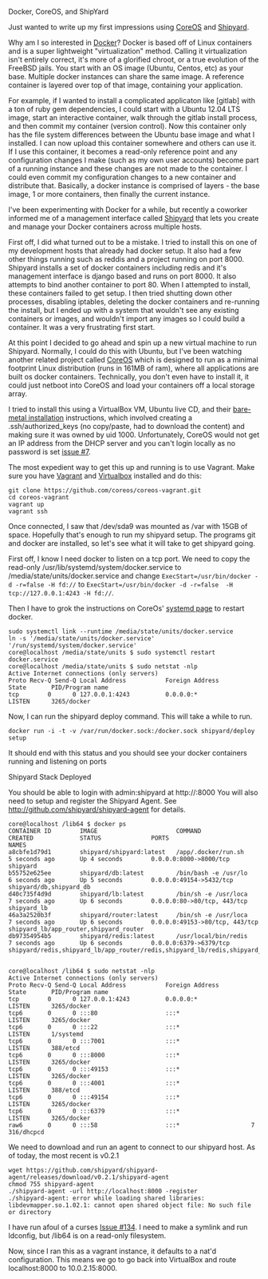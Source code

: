 Docker, CoreOS, and ShipYard

Just wanted to write up my first impressions using [CoreOS] and [Shipyard].

Why am I so interested in [Docker]? Docker is based off of Linux containers and is a super lightweight "virtualization" method. Calling it virtualization isn't entirely correct, it's more of a glorified chroot, or a true evolution of the FreeBSD jails. You start with an OS image (Ubuntu, Centos, etc) as your base. Multiple docker instances can share the same image. A reference container is layered over top of that image, containing your application. 

[Docker]: https://www.docker.io/ 
[CoreOS]: https://coreos.com/
[Shipyard]: http://shipyard-project.com/

For example, if I wanted to install a complicated applicaton like [gitlab] with a ton of ruby gem dependencies, I could start with a Ubuntu 12.04 LTS image, start an interactive container, walk through the gitlab install process, and then commit my container (version control). Now this container only has the file system differences between the Ubuntu base image and what I installed. I can now upload this container somewhere and others can use it.
If I use this container, it becomes a read-only reference point and any configuration changes I make (such as my own user accounts) become part of a running instance and these changes are not made to the container. I could even commit my configuration changes to a new container and distribute that. Basically, a docker instance is comprised of layers - the base image, 1 or more containers, then finally the current instance.

I've been experimenting with Docker for a while, but recently a coworker informed me of a management interface called [Shipyard] that lets you create and manage your Docker containers across multiple hosts.

First off, I did what turned out to be a mistake. I tried to install this on one of my development hosts that already had docker setup. It also had a few other things running such as reddis and a project running on port 8000. Shipyard installs a set of docker containers including redis and it's management interface is django based and runs on port 8000. It also attempts to bind another container to port 80. When I attempted to install, these containers failed to get setup. I then tried shutting down other processes, disabling iptables, deleting the docker containers and re-running the install, but I ended up with a system that wouldn't see any existing containers or images, and wouldn't import any images so I could build a container. It was a very frustrating first start.

At this point I decided to go ahead and spin up a new virtual machine to run Shipyard. Normally, I could do this with Ubuntu, but I've been watching another related project called [CoreOS] which is designed to run as a minimal footprint Linux distribution (runs in 161MB of ram), where all applications are built os docker containers. Technically, you don't even have to install it, it could just netboot into CoreOS and load your containers off a local storage array.

I tried to install this using a VirtualBox VM, Ubuntu live CD, and their [bare-metal installation](https://coreos.com/docs/running-coreos/bare-metal/installing-to-disk/) instructions, which involved creating a .ssh/authorized_keys (no copy/paste, had to download the content) and making sure it was owned by uid 1000. Unfortunately, CoreOS would not get an IP address from the DHCP server and you can't login locally as no password is set [issue #7](https://github.com/xdissent/ievms/issues/7).

The most expedient way to get this up and running is to use Vagrant. Make sure you have [Vagrant] and [Virtualbox] installed and do this:

    git clone https://github.com/coreos/coreos-vagrant.git
    cd coreos-vagrant
    vagrant up
    vagrant ssh

[Vagrant]: http://www.vagrantup.com/downloads.html
[VirtualBox]: https://www.virtualbox.org/ 

Once connected, I saw that /dev/sda9 was mounted as /var with 15GB of space. Hopefully that's enough to run my shipyard setup. The programs git and docker are installed, so let's see what it will take to get shipyard going.

First off, I know I need docker to listen on a tcp port. We need to copy the read-only /usr/lib/systemd/system/docker.service to /media/state/units/docker.service and change `ExecStart=/usr/bin/docker -d -r=false -H fd://` to `ExecStart=/usr/bin/docker -d -r=false  -H tcp://127.0.0.1:4243 -H fd://`.

Then I have to grok the instructions on CoreOs' [systemd page](https://coreos.com/docs/launching-containers/launching/getting-started-with-systemd/) to restart docker.

    sudo systemctl link --runtime /media/state/units/docker.service 
    ln -s '/media/state/units/docker.service' '/run/systemd/system/docker.service'
    core@localhost /media/state/units $ sudo systemctl restart docker.service
    core@localhost /media/state/units $ sudo netstat -nlp
    Active Internet connections (only servers)
    Proto Recv-Q Send-Q Local Address           Foreign Address         State       PID/Program name    
    tcp        0      0 127.0.0.1:4243          0.0.0.0:*               LISTEN      3265/docker         

Now, I can run the shipyard deploy command. This will take a while to run.

    docker run -i -t -v /var/run/docker.sock:/docker.sock shipyard/deploy setup


It should end with this status and you should see your docker containers running and listening on ports

Shipyard Stack Deployed

You should be able to login with admin:shipyard at http://<docker-host-ip>:8000
You will also need to setup and register the Shipyard Agent.  See http://github.com/shipyard/shipyard-agent for details.

    core@localhost /lib64 $ docker ps
    CONTAINER ID        IMAGE                      COMMAND                CREATED             STATUS              PORTS                            NAMES
    a8cbfe1d79d1        shipyard/shipyard:latest   /app/.docker/run.sh    5 seconds ago       Up 4 seconds        0.0.0.0:8000->8000/tcp           shipyard                                                                                             
    b55752e625ee        shipyard/db:latest         /bin/bash -e /usr/lo   6 seconds ago       Up 5 seconds        0.0.0.0:49154->5432/tcp          shipyard/db,shipyard_db                                                                              
    d40c735f4d9d        shipyard/lb:latest         /bin/sh -e /usr/loca   7 seconds ago       Up 6 seconds        0.0.0.0:80->80/tcp, 443/tcp      shipyard_lb                                                                                          
    46a3a2520b3f        shipyard/router:latest     /bin/sh -e /usr/loca   7 seconds ago       Up 6 seconds        0.0.0.0:49153->80/tcp, 443/tcp   shipyard_lb/app_router,shipyard_router                                                               
    db97354954b5        shipyard/redis:latest      /usr/local/bin/redis   7 seconds ago       Up 6 seconds        0.0.0.0:6379->6379/tcp           shipyard/redis,shipyard_lb/app_router/redis,shipyard_lb/redis,shipyard_redis,shipyard_router/redis   


    core@localhost /lib64 $ sudo netstat -nlp
    Active Internet connections (only servers)
    Proto Recv-Q Send-Q Local Address           Foreign Address         State       PID/Program name    
    tcp        0      0 127.0.0.1:4243          0.0.0.0:*               LISTEN      3265/docker         
    tcp6       0      0 :::80                   :::*                    LISTEN      3265/docker         
    tcp6       0      0 :::22                   :::*                    LISTEN      1/systemd           
    tcp6       0      0 :::7001                 :::*                    LISTEN      388/etcd            
    tcp6       0      0 :::8000                 :::*                    LISTEN      3265/docker         
    tcp6       0      0 :::49153                :::*                    LISTEN      3265/docker         
    tcp6       0      0 :::4001                 :::*                    LISTEN      388/etcd            
    tcp6       0      0 :::49154                :::*                    LISTEN      3265/docker         
    tcp6       0      0 :::6379                 :::*                    LISTEN      3265/docker         
    raw6       0      0 :::58                   :::*                    7           316/dhcpcd  

We need to download and run an agent to connect to our shipyard host. As of today, the most recent is v0.2.1

    wget https://github.com/shipyard/shipyard-agent/releases/download/v0.2.1/shipyard-agent
    chmod 755 shipyard-agent
    ./shipyard-agent -url http://localhost:8000 -register 
    ./shipyard-agent: error while loading shared libraries: libdevmapper.so.1.02.1: cannot open shared object file: No such file or directory

I have run afoul of a curses [Issue #134](https://github.com/shipyard/shipyard/issues/134). I need to make a symlink and run ldconfig, but /lib64 is on a read-only filesystem.





Now, since I ran this as a vagrant instance, it defaults to a nat'd configuration. This means we go to go back into VirtualBox and route localhost:8000 to 10.0.2.15:8000.

